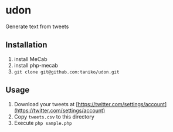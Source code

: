 # udon
Generate text from tweets

## Installation
1. install MeCab
2. install php-mecab
3. `git clone git@github.com:taniko/udon.git`

## Usage
1. Download your tweets at [https://twitter.com/settings/account](https://twitter.com/settings/account)
2. Copy `tweets.csv` to this directory
3. Execute `php sample.php`
